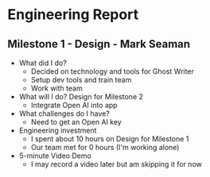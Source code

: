 # Engineering Report

## Milestone 1 - Design - Mark Seaman

* What did I do?
    * Decided on technology and tools for Ghost Writer
    * Setup dev tools and train team
    * Work with team
* What will I do?  Design for Milestone 2
    * Integrate Open AI into app
* What challenges do I have?
    * Need to get an Open AI key
* Engineering investment
    * I spent about 10 hours on Design for Milestone 1
    * Our team met for 0 hours (I'm working alone) 
* 5-minute Video Demo
    * I may record a video later but am skipping it for now
